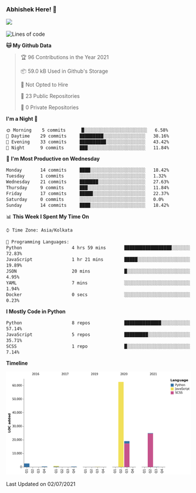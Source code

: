 ### Abhishek Here! 👋
![](https://komarev.com/ghpvc/?username=5parkp1ug&color=green)

<!--
**5parkp1ug/5parkp1ug** is a ✨ _special_ ✨ repository because its `README.md` (this file) appears on your GitHub profile.

Here are some ideas to get you started:

- 🔭 I’m currently working on ...
- 🌱 I’m currently learning ...
- 👯 I’m looking to collaborate on ...
- 🤔 I’m looking for help with ...
- 💬 Ask me about ...
- 📫 How to reach me: ...
- 😄 Pronouns: ...
- ⚡ Fun fact: ...
-->

<!--START_SECTION:waka-->
![Lines of code](https://img.shields.io/badge/From%20Hello%20World%20I%27ve%20Written-110740%20lines%20of%20code-blue)

**🐱 My Github Data** 

> 🏆 96 Contributions in the Year 2021
 > 
> 📦 59.0 kB Used in Github's Storage 
 > 
> 🚫 Not Opted to Hire
 > 
> 📜 23 Public Repositories 
 > 
> 🔑 0 Private Repositories  
 > 
**I'm a Night 🦉** 

```text
🌞 Morning    5 commits      █░░░░░░░░░░░░░░░░░░░░░░░░   6.58% 
🌆 Daytime    29 commits     █████████░░░░░░░░░░░░░░░░   38.16% 
🌃 Evening    33 commits     ██████████░░░░░░░░░░░░░░░   43.42% 
🌙 Night      9 commits      ███░░░░░░░░░░░░░░░░░░░░░░   11.84%

```
📅 **I'm Most Productive on Wednesday** 

```text
Monday       14 commits     ████░░░░░░░░░░░░░░░░░░░░░   18.42% 
Tuesday      1 commits      ░░░░░░░░░░░░░░░░░░░░░░░░░   1.32% 
Wednesday    21 commits     ███████░░░░░░░░░░░░░░░░░░   27.63% 
Thursday     9 commits      ███░░░░░░░░░░░░░░░░░░░░░░   11.84% 
Friday       17 commits     █████░░░░░░░░░░░░░░░░░░░░   22.37% 
Saturday     0 commits      ░░░░░░░░░░░░░░░░░░░░░░░░░   0.0% 
Sunday       14 commits     ████░░░░░░░░░░░░░░░░░░░░░   18.42%

```


📊 **This Week I Spent My Time On** 

```text
⌚︎ Time Zone: Asia/Kolkata

💬 Programming Languages: 
Python                   4 hrs 59 mins       ██████████████████░░░░░░░   72.83% 
JavaScript               1 hr 21 mins        █████░░░░░░░░░░░░░░░░░░░░   19.89% 
JSON                     20 mins             █░░░░░░░░░░░░░░░░░░░░░░░░   4.95% 
YAML                     7 mins              ░░░░░░░░░░░░░░░░░░░░░░░░░   1.94% 
Docker                   0 secs              ░░░░░░░░░░░░░░░░░░░░░░░░░   0.23%

```

**I Mostly Code in Python** 

```text
Python                   8 repos             ██████████████░░░░░░░░░░░   57.14% 
JavaScript               5 repos             █████████░░░░░░░░░░░░░░░░   35.71% 
SCSS                     1 repo              █░░░░░░░░░░░░░░░░░░░░░░░░   7.14%

```


**Timeline**

![Chart not found](https://raw.githubusercontent.com/5parkp1ug/5parkp1ug/master/charts/bar_graph.png) 


 Last Updated on 02/07/2021
<!--END_SECTION:waka-->
